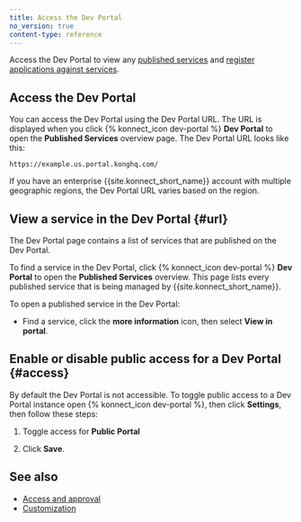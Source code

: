 ```yaml
---
title: Access the Dev Portal
no_version: true
content-type: reference
---
```


Access the Dev Portal to view any [published services](/konnect/servicehub/service-documentation)
and [register applications against services](/konnect/dev-portal/applications/dev-reg-app-service).

## Access the Dev Portal

You can access the Dev Portal using the Dev Portal URL. The URL is displayed when you click {% konnect_icon dev-portal %} **Dev Portal** to open the **Published Services** overview page.
The Dev Portal URL looks like this: 
    
    https://example.us.portal.konghq.com/

If you have an enterprise {{site.konnect_short_name}} account with multiple geographic regions, the Dev Portal URL varies based on the region. 
 
## View a service in the Dev Portal {#url}

The Dev Portal page contains a list of services that are published on the Dev Portal. 

To find a service in the Dev Portal, click {% konnect_icon dev-portal %} **Dev Portal** to open the **Published Services** overview. This page lists every published service that is being managed by {{site.konnect_short_name}}. 

To open a published service in the Dev Portal:  

* Find a service, click the **more information** icon, then select **View in portal**.


## Enable or disable public access for a Dev Portal {#access}

By default the Dev Portal is not accessible. To toggle public access to a Dev Portal instance open {% konnect_icon dev-portal %}, then click **Settings**, then follow these steps: 

1. Toggle access for **Public Portal**

2. Click **Save**.

## See also

* [Access and approval](/konnect/dev-portal/access-and-approval/manage-devs/)
* [Customization](/konnect/dev-portal/customization/)
